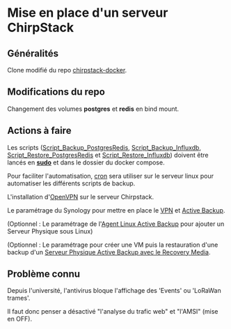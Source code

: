 # Mise en place d'un serveur ChirpStack

## Généralités

Clone modifié du repo [chirpstack-docker](https://github.com/chirpstack/chirpstack-docker).

## Modifications du repo

Changement des volumes **postgres** et **redis** en bind mount.

## Actions à faire

Les scripts ([Script_Backup_PostgresRedis](https://github.com/Grievous400/Projet-M1-TRI/blob/main/chirpstack/script_backup.sh), [Script_Backup_Influxdb](https://github.com/Grievous400/Projet-M1-TRI/blob/main/chirpstack/script_backup_influxdb.sh), [Script_Restore_PostgresRedis](https://github.com/Grievous400/Projet-M1-TRI/blob/main/chirpstack/script_restore.sh) et [Script_Restore_Influxdb](https://github.com/Grievous400/Projet-M1-TRI/blob/main/chirpstack/script_restore_influxdb.sh)) doivent être lancés en <ins>**sudo**</ins> et dans le dossier du docker compose.

Pour faciliter l'automatisation, [cron](https://github.com/Grievous400/Projet-M1-TRI/blob/main/chirpstack/cron.md) sera utiliser sur le serveur linux pour automatiser les différents scripts de backup.

L'installation d'[OpenVPN](https://github.com/Grievous400/Projet-M1-TRI/blob/main/chirpstack/vpn.md) sur le serveur Chirpstack.

Le paramétrage du Synology pour mettre en place le [VPN](https://github.com/Grievous400/Projet-M1-TRI/blob/main/chirpstack/synology_vpn.md) et [Active Backup](https://github.com/Grievous400/Projet-M1-TRI/blob/main/chirpstack/synology_activebackup.md).

(Optionnel : Le paramétrage de l'[Agent Linux Active Backup](https://github.com/Grievous400/Projet-M1-TRI/blob/main/chirpstack/synology_agentlinux.md) pour ajouter un Serveur Physique sous Linux)

(Optionnel : Le paramétrage pour créer une VM puis la restauration d'une backup d'un [Serveur Physique Active Backup avec le Recovery Media](https://github.com/Grievous400/Projet-M1-TRI/blob/main/chirpstack/synology_linuxrecovery.md).

## Problème connu

Depuis l'université, l'antivirus bloque l'affichage des 'Events' ou 'LoRaWan trames'.

Il faut donc penser a désactivé "l'analyse du trafic web" et "l'AMSI" (mise en OFF).

